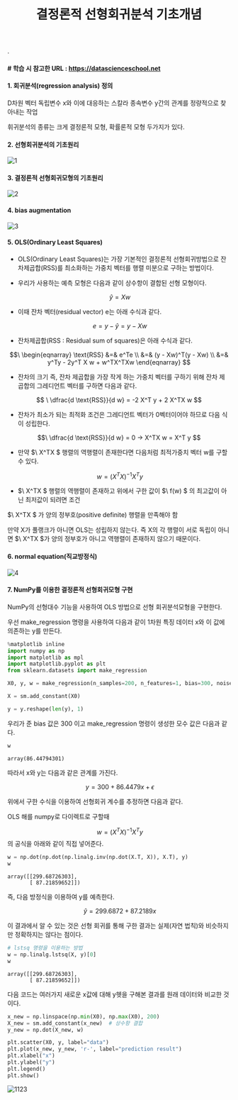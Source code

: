 ﻿---
layout: post
title: "결정론적 선형회귀분석 기초개념"
tags: [선형회귀분석]
comments: true
---

.

#### # 학습 시 참고한 URL : https://datascienceschool.net

#### 1. 회귀분석(regression analysis) 정의

D차원 벡터 독립변수  x와 이에 대응하는 스칼라 종속변수  y간의 관계를 정량적으로 찾아내는 작업

휘귀분석의 종류는 크게 결정론적 모형, 확률론적 모형 두가지가 있다.

#### 2. 선형회귀분석의 기초원리

![1](https://user-images.githubusercontent.com/41605276/56483747-bdcc4200-6506-11e9-9a09-e8669f4f2454.jpg)

#### 3. 결정론적 선형회귀모형의 기초원리

![2](https://user-images.githubusercontent.com/41605276/56483757-c886d700-6506-11e9-9d22-bd56ccc3ab56.png)

#### 4. bias augmentation

![3](https://user-images.githubusercontent.com/41605276/56483774-d89eb680-6506-11e9-905b-c8e9b7b9e326.png)

#### 5. OLS(Ordinary Least Squares)

- OLS(Ordinary Least Squares)는 가장 기본적인 결정론적 선형회귀방법으로 잔차제곱합(RSS)를 최소화하는 가중치 벡터를 행렬 미분으로 구하는 방법이다.


- 우리가 사용하는 예측 모형은 다음과 같이 상수항이 결합된 선형 모형이다.

$$\ \hat{y} = Xw $$

- 이때 잔차 벡터(residual vector) e는 아래 수식과 같다.

$$\ e = {y} - \hat{y} = y - Xw $$

- 잔차제곱합(RSS : Residual sum of squares)은 아래 수식과 같다.

$$\ \begin{eqnarray}
\text{RSS}
&=&  e^Te \\
&=& (y - Xw)^T(y - Xw) \\
&=& y^Ty - 2y^T X w + w^TX^TXw  
\end{eqnarray} $$


- 잔차의 크기 즉, 잔차 제곱합을 가장 작게 하는 가중치 벡터를 구하기 위해 잔차 제곱합의 그레디언트 벡터를 구하면 다음과 같다.

$$ \ \dfrac{d \text{RSS}}{d w} = -2 X^T y + 2 X^TX w $$


- 잔차가 최소가 되는 최적화 조건은 그레디언트 벡터가 0벡터이어야 하므로 다음 식이 성립한다.

$$\ \dfrac{d \text{RSS}}{d w}  = 0  →  X^TX w = X^T y $$

- 만약 $\ X^TX $ 행렬의 역행렬이 존재한다면 다음처럼 최적가중치 벡터 w를 구할 수 있다.

$$\ w = (X^TX)^{-1} X^T y $$

- $\ X^TX $ 행렬의 역행렬이 존재하고 위에서 구한 값이 $\ f(w) $ 의 최고값이 아닌 최저값이 되려면 조건


$\ X^TX $ 가 양의 정부호(positive definite) 행렬을 만족해야 함


만약 X가 풀랭크가 아니면 OLS는 성립하지 않는다. 즉 X의 각 행렬이 서로 독립이 아니면 $\ X^TX $가 양의 정부호가 아니고 역행렬이 존재하지 않으기 때문이다.

#### 6. normal equation(직교방정식)

![4](https://user-images.githubusercontent.com/41605276/56483798-f9670c00-6506-11e9-9b04-5f5cc3afefac.jpg)

#### 7. NumPy를 이용한 결정론적 선형회귀모형 구현

NumPy의 선형대수 기능을 사용하여 OLS 방법으로 선형 회귀분석모형을 구현한다. 

우선 make_regression 명령을 사용하여 다음과 같이 1차원 특징 데이터 x와 이 값에 의존하는 y를 만든다.


```python
%matplotlib inline
import numpy as np
import matplotlib as mpl
import matplotlib.pyplot as plt
from sklearn.datasets import make_regression

X0, y, w = make_regression(n_samples=200, n_features=1, bias=300, noise=15, coef=True, random_state = 1)

X = sm.add_constant(X0)

y = y.reshape(len(y), 1)
```

우리가 준 bias 값은 300 이고 make_regression 명령이 생성한 모수 값은 다음과 같다.


```python
w
```




    array(86.44794301)



따라서 x와 y는 다음과 같은 관계를 가진다.

$$\ y = 300 + 86.4479 x + \epsilon $$

위에서 구한 수식을 이용하여 선형회귀 계수를 추정하면 다음과 같다.

OLS 해를 numpy로 다이렉트로 구할때

$$\ w = (X^TX)^{-1} X^T y $$ 의 공식을 아래와 같이 직접 넣어준다.


```python
w = np.dot(np.dot(np.linalg.inv(np.dot(X.T, X)), X.T), y)
w
```




    array([[299.68726303],
           [ 87.21859652]])



즉, 다음 방정식을 이용하여 y를 예측한다.

$$\ \hat{y} = 299.6872 + 87.2189 x $$

이 결과에서 알 수 있는 것은 선형 회귀를 통해 구한 결과는 실제(자연 법칙)와 비슷하지만 정확하지는 않다는 점이다.


```python
# lstsq 명령을 이용하는 방법
w = np.linalg.lstsq(X, y)[0]
w
```




    array([[299.68726303],
           [ 87.21859652]])



다음 코드는 여러가지 새로운  x값에 대해  y헷을 구해본 결과를 원래 데이터와 비교한 것이다.


```python
x_new = np.linspace(np.min(X0), np.max(X0), 200)
X_new = sm.add_constant(x_new)  # 상수항 결합
y_new = np.dot(X_new, w)

plt.scatter(X0, y, label="data")
plt.plot(x_new, y_new, 'r-', label="prediction result")
plt.xlabel("x")
plt.ylabel("y")
plt.legend()
plt.show()
```


![1123](https://user-images.githubusercontent.com/41605276/56483724-a55c2780-6506-11e9-8617-1a6b66e56d39.png)

